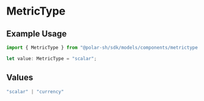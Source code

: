# MetricType

## Example Usage

```typescript
import { MetricType } from "@polar-sh/sdk/models/components/metrictype.js";

let value: MetricType = "scalar";
```

## Values

```typescript
"scalar" | "currency"
```